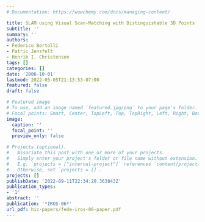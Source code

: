 ```yaml
---
# Documentation: https://wowchemy.com/docs/managing-content/

title: SLAM using Visual Scan-Matching with Distinguishable 3D Points
subtitle: ''
summary: ''
authors:
- Federico Bertolli
- Patric Jensfelt
- Henrik I. Christensen
tags: []
categories: []
date: '2006-10-01'
lastmod: 2022-05-05T21:13:53-07:00
featured: false
draft: false

# Featured image
# To use, add an image named `featured.jpg/png` to your page's folder.
# Focal points: Smart, Center, TopLeft, Top, TopRight, Left, Right, BottomLeft, Bottom, BottomRight.
image:
  caption: ''
  focal_point: ''
  preview_only: false

# Projects (optional).
#   Associate this post with one or more of your projects.
#   Simply enter your project's folder or file name without extension.
#   E.g. `projects = ["internal-project"]` references `content/project/deep-learning/index.md`.
#   Otherwise, set `projects = []`.
projects: []
publishDate: '2022-09-11T22:34:20.363843Z'
publication_types:
- '1'
abstract: ''
publication: '*IROS-06*'
url_pdf: hic-papers/fede-iros-06-paper.pdf
---
```

